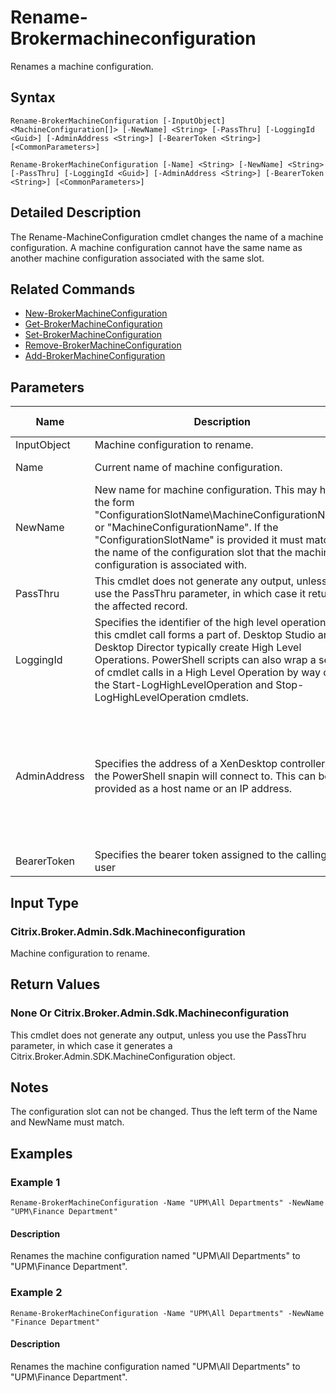 ﻿
# Rename-Brokermachineconfiguration
Renames a machine configuration.
## Syntax
```
Rename-BrokerMachineConfiguration [-InputObject] <MachineConfiguration[]> [-NewName] <String> [-PassThru] [-LoggingId <Guid>] [-AdminAddress <String>] [-BearerToken <String>] [<CommonParameters>]

Rename-BrokerMachineConfiguration [-Name] <String> [-NewName] <String> [-PassThru] [-LoggingId <Guid>] [-AdminAddress <String>] [-BearerToken <String>] [<CommonParameters>]
```
## Detailed Description
The Rename-MachineConfiguration cmdlet changes the name of a machine configuration. A machine configuration cannot have the same name as another machine configuration associated with the same slot.


## Related Commands

* [New-BrokerMachineConfiguration](../New-BrokerMachineConfiguration/)
* [Get-BrokerMachineConfiguration](../Get-BrokerMachineConfiguration/)
* [Set-BrokerMachineConfiguration](../Set-BrokerMachineConfiguration/)
* [Remove-BrokerMachineConfiguration](../Remove-BrokerMachineConfiguration/)
* [Add-BrokerMachineConfiguration](../Add-BrokerMachineConfiguration/)
## Parameters
| Name   | Description | Required? | Pipeline Input | Default Value |
| --- | --- | --- | --- | --- |
| InputObject | Machine configuration to rename. | true | true (ByValue) | None |
| Name | Current name of machine configuration. | true | true (ByPropertyName) | None |
| NewName | New name for machine configuration. This may have the form "ConfigurationSlotName\\MachineConfigurationName" or "MachineConfigurationName". If the "ConfigurationSlotName" is provided it must match the name of the configuration slot that the machine configuration is associated with. | true | false | None |
| PassThru | This cmdlet does not generate any output, unless you use the PassThru parameter, in which case it returns the affected record. | false | false | False |
| LoggingId | Specifies the identifier of the high level operation that this cmdlet call forms a part of. Desktop Studio and Desktop Director typically create High Level Operations. PowerShell scripts can also wrap a series of cmdlet calls in a High Level Operation by way of the Start-LogHighLevelOperation and Stop-LogHighLevelOperation cmdlets. | false | false |  |
| AdminAddress | Specifies the address of a XenDesktop controller that the PowerShell snapin will connect to. This can be provided as a host name or an IP address. | false | false | Localhost. Once a value is provided by any cmdlet, this value will become the default. |
| BearerToken | Specifies the bearer token assigned to the calling user | false | false |  |

## Input Type

### Citrix.Broker.Admin.Sdk.Machineconfiguration
Machine configuration to rename.
## Return Values

### None Or Citrix.Broker.Admin.Sdk.Machineconfiguration
This cmdlet does not generate any output, unless you use the PassThru parameter, in which case it generates a Citrix.Broker.Admin.SDK.MachineConfiguration object.
## Notes
The configuration slot can not be changed. Thus the left term of the Name and NewName must match.
## Examples

### Example 1
```
Rename-BrokerMachineConfiguration -Name "UPM\All Departments" -NewName "UPM\Finance Department"
```
#### Description
Renames the machine configuration named "UPM\\All Departments" to "UPM\\Finance Department".
### Example 2
```
Rename-BrokerMachineConfiguration -Name "UPM\All Departments" -NewName "Finance Department"
```
#### Description
Renames the machine configuration named "UPM\\All Departments" to "UPM\\Finance Department".
